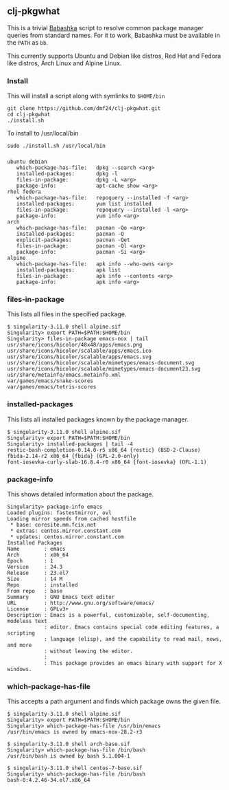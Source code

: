 ## clj-pkgwhat

This is a trivial [Babashka](https://babashka.org) script to resolve common package manager queries from standard names.  For it to work, Babashka must be available in the `PATH` as `bb`.

This currently supports Ubuntu and Debian like distros, Red Hat and Fedora like distros, Arch Linux and Alpine Linux.

### Install

This will install a script along with symlinks to `$HOME/bin`

```
git clone https://github.com/dmf24/clj-pkgwhat.git
cd clj-pkgwhat
./install.sh
```

To install to /usr/local/bin

```
sudo ./install.sh /usr/local/bin
```

###
```
ubuntu debian
   which-package-has-file:   dpkg --search <arg>
   installed-packages:       dpkg -l
   files-in-package:         dpkg -L <arg>
   package-info:             apt-cache show <arg>
rhel fedora
   which-package-has-file:   repoquery --installed -f <arg>
   installed-packages:       yum list installed
   files-in-package:         repoquery --installed -l <arg>
   package-info:             yum info <arg>
arch
   which-package-has-file:   pacman -Qo <arg>
   installed-packages:       pacman -Q
   explicit-packages:        pacman -Qet
   files-in-package:         pacman -Ql <arg>
   package-info:             pacman -Si <arg>
alpine
   which-package-has-file:   apk info --who-owns <arg>
   installed-packages:       apk list
   files-in-package:         apk info --contents <arg>
   package-info:             apk info <arg>
```


### files-in-package

This lists all files in the specified package.

```
$ singularity-3.11.0 shell alpine.sif 
Singularity> export PATH=$PATH:$HOME/bin
Singularity> files-in-package emacs-nox | tail
usr/share/icons/hicolor/48x48/apps/emacs.png
usr/share/icons/hicolor/scalable/apps/emacs.ico
usr/share/icons/hicolor/scalable/apps/emacs.svg
usr/share/icons/hicolor/scalable/mimetypes/emacs-document.svg
usr/share/icons/hicolor/scalable/mimetypes/emacs-document23.svg
usr/share/metainfo/emacs.metainfo.xml
var/games/emacs/snake-scores
var/games/emacs/tetris-scores
```

### installed-packages

This lists all installed packages known by the package manager.

```
$ singularity-3.11.0 shell alpine.sif 
Singularity> export PATH=$PATH:$HOME/bin
Singularity> installed-packages | tail -4
restic-bash-completion-0.14.0-r5 x86_64 {restic} (BSD-2-Clause)
fbida-2.14-r2 x86_64 {fbida} (GPL-2.0-only)
font-iosevka-curly-slab-16.8.4-r0 x86_64 {font-iosevka} (OFL-1.1)
```

### package-info

This shows detailed information about the package.

```
Singularity> package-info emacs
Loaded plugins: fastestmirror, ovl
Loading mirror speeds from cached hostfile
 * base: coresite.mm.fcix.net
 * extras: centos.mirror.constant.com
 * updates: centos.mirror.constant.com
Installed Packages
Name        : emacs
Arch        : x86_64
Epoch       : 1
Version     : 24.3
Release     : 23.el7
Size        : 14 M
Repo        : installed
From repo   : base
Summary     : GNU Emacs text editor
URL         : http://www.gnu.org/software/emacs/
License     : GPLv3+
Description : Emacs is a powerful, customizable, self-documenting, modeless text
            : editor. Emacs contains special code editing features, a scripting
            : language (elisp), and the capability to read mail, news, and more
            : without leaving the editor.
            : 
            : This package provides an emacs binary with support for X windows.
```

### which-package-has-file

This accepts a path argument and finds which package owns the given file.

```
$ singularity-3.11.0 shell alpine.sif 
Singularity> export PATH=$PATH:$HOME/bin
Singularity> which-package-has-file /usr/bin/emacs
/usr/bin/emacs is owned by emacs-nox-28.2-r3
```

```
$ singularity-3.11.0 shell arch-base.sif
Singularity> which-package-has-file /bin/bash
/usr/bin/bash is owned by bash 5.1.004-1
```

```
$ singularity-3.11.0 shell centos-7-base.sif
Singularity> which-package-has-file /bin/bash
bash-0:4.2.46-34.el7.x86_64
```
